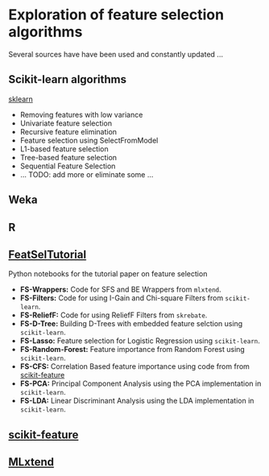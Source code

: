 # Exploration of feature selection algorithms

Several sources have have been used and constantly updated ...

## Scikit-learn algorithms
[sklearn](https://scikit-learn.org/stable/modules/feature_selection.html#rfe)

 * Removing features with low variance
 * Univariate feature selection
 * Recursive feature elimination
 * Feature selection using SelectFromModel
 * L1-based feature selection
 * Tree-based feature selection 
 * Sequential Feature Selection
 * ... TODO: add more or eliminate some ...

## Weka 


## R

## [FeatSelTutorial](https://github.com/PadraigC/FeatSelTutorial)
Python notebooks for the tutorial paper on feature selection
- **FS-Wrappers:**      Code for SFS and BE Wrappers from `mlxtend`.
- **FS-Filters:**       Code for using I-Gain and Chi-square Filters from `scikit-learn`.
- **FS-ReliefF:**       Code for using ReliefF Filters from `skrebate`.
- **FS-D-Tree:**        Building D-Trees with embedded feature selction using `scikit-learn`.
- **FS-Lasso:**         Feature selection for Logistic Regression using `scikit-learn`.
- **FS-Random-Forest:** Feature importance from Random Forest using `scikit-learn`.
- **FS-CFS:**           Correlation Based feature importance using code from from [scikit-feature](https://github.com/jundongl/scikit-feature)
- **FS-PCA:**           Principal Component Analysis using the PCA implementation in `scikit-learn`.
- **FS-LDA:**           Linear Discriminant Analysis using the LDA implementation in `scikit-learn`.


## [scikit-feature](https://github.com/jundongl/scikit-feature)


## [MLxtend](http://rasbt.github.io/mlxtend)

